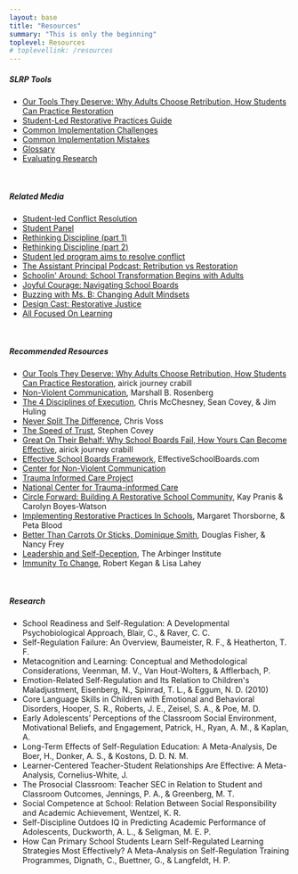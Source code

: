 ```yaml
---
layout: base
title: "Resources"
summary: "This is only the beginning"
toplevel: Resources
# toplevellink: /resources
---
```


<h5>SLRP Tools</h5>
<ul>
<li><a href="/book">Our Tools They Deserve: Why Adults Choose Retribution, How Students Can Practice Restoration</a></li>
<li><a href="http://tinyurl.com/SLRP-Guide">Student-Led Restorative Practices Guide</a></li>
<li><a href="/resources/challenges">Common Implementation Challenges</a></li>
<li><a href="/resources/mistakes">Common Implementation Mistakes</a></li>
<li><a href="/resources/glossary">Glossary</a></li>
<li><a href="/resources/research">Evaluating Research</a></li>
</ul><br/>


<h5>Related Media</h5>
<ul>
            <li><a href="https://www.dispatch.com/story/special/2023/05/05/student-project-matt-barnes-feels-student-led-conflict-resolution-needed-in-schools-angel-pinto/70170843007/">Student-led Conflict Resolution</a></li>
            <li><a href="https://twitter.com/mnicholson_mike/status/1657194523213086721">Student Panel</a></li>
            <li><a href="https://www.pastfoundation.org/post/198-rethinking-discipline-a-journey-into-student-led-restorative-education-with-aj-crabill-part-1">Rethinking Discipline (part 1)</a></li>
            <li><a href="https://www.pastfoundation.org/post/199-rethinking-discipline-a-journey-into-student-led-restorative-education-with-aj-crabill-part-2">Rethinking Discipline (part 2)</a></li>
            <li><a href="https://abc6onyourside.com/news/local/student-led-program-aims-to-resolve-conflict-in-columbus-city-schools-aj-crabill-restorative-practice-social-emotional-training#">Student led program aims to resolve conflict</a></li>
            <li><a href="https://podcasts.apple.com/us/podcast/the-assistant-principal-podcast/id1582998564?i=1000617757795">The Assistant Principal Podcast: Retribution vs Restoration</a></li>
            <li><a href="https://podcasts.apple.com/us/podcast/episode-15-school-transformation-begins-with-the-adults/id1653176434?i=1000613201573">Schoolin' Around: School Transformation Begins with Adults</a></li>
            <li><a href="https://www.besproutable.com/podcasts/eps-391-navigating-school-boards-with-aj-crabill/">Joyful Courage: Navigating School Boards</a></li>
            <li><a href="https://buzzingwithmsb.libsyn.com/ep-133">Buzzing with Ms. B: Changing Adult Mindsets</a></li>
            <li><a href="https://podcasts.apple.com/us/podcast/design-cast/id1247751652?i=1000612010298">Design Cast: Restorative Justice</a></li>
            <li><a href="https://podcasts.apple.com/us/podcast/123-systems-from-school-board-down-to-the-teacher-all/id1549859943?i=1000615252261">All Focused On Learning</a></li>
</ul><br/>


<h5>Recommended Resources</h5>
<ul>
<li><a href="http://www.StudentLedRP.org/book/">Our Tools They Deserve: Why Adults Choose Retribution, How Students Can Practice Restoration</a>, airick journey crabill</li>
<li><a href="https://www.amazon.com/dp/189200528X/">Non-Violent Communication</a>, Marshall B. Rosenberg</li>
<li><a href="https://www.amazon.com/dp/B005FLODJ8/">The 4 Disciplines of Execution</a>, Chris McChesney, Sean Covey, & Jim Huling </li> 
<li><a href="https://www.amazon.com/dp/B014DUR7L2/">Never Split The Difference</a>, Chris Voss</li>
<li><a href="https://www.amazon.com/dp/B000MGATWG/">The Speed of Trust</a>, Stephen Covey</li>
<li><a href="https://www.amazon.com/dp/154453759X/">Great On Their Behalf: Why School Boards Fail, How Yours Can Become Effective</a>, airick journey crabill</li>  
<li><a href="http://www.effectiveschoolboards.com">Effective School Boards Framework</a>, EffectiveSchoolBoards.com</li>
<li><a href="http://www.cnvc.org/learn/nvc-foundations">Center for Non-Violent Communication</a></li>
<li><a href="http://www.traumainformedcareproject.org">Trauma Informed Care Project</a></li> 
<li><a href="http://www.samhsa.gov/nctic">National Center for Trauma-informed Care</a></li>
<li><a href="https://www.amazon.com/dp/1937141195/">Circle Forward: Building A Restorative School Community</a>, Kay Pranis & Carolyn Boyes-Watson</li>
<li><a href="https://www.amazon.com/dp/1849053774/">Implementing Restorative Practices In Schools</a>, Margaret Thorsborne, & Peta Blood</li>
<li><a href="https://www.amazon.com/dp/B07X2LNWMF/">Better Than Carrots Or Sticks, Dominique Smith</a>, Douglas Fisher, & Nancy Frey</li>
<li><a href="https://www.amazon.com/dp/1523097809/">Leadership and Self-Deception</a>, The Arbinger Institute</li> 
<li><a href="https://www.amazon.com/dp/B004OEILH2/">Immunity To Change</a>, Robert Kegan & Lisa Lahey </li>
</ul><br/>


<h5>Research</h5>
<ul>
<li>School Readiness and Self-Regulation: A Developmental Psychobiological Approach, Blair, C., & Raver, C. C. </li>
<li>Self-Regulation Failure: An Overview, Baumeister, R. F., & Heatherton, T. F. </li>
<li>Metacognition and Learning: Conceptual and Methodological Considerations, Veenman, M. V., Van Hout-Wolters, & Afflerbach, P. </li>
<li>Emotion-Related Self-Regulation and Its Relation to Children's Maladjustment, Eisenberg, N., Spinrad, T. L., & Eggum, N. D. (2010)</li>
<li>Core Language Skills in Children with Emotional and Behavioral Disorders, Hooper, S. R., Roberts, J. E., Zeisel, S. A., & Poe, M. D. </li>
<li>Early Adolescents’ Perceptions of the Classroom Social Environment, Motivational Beliefs, and Engagement, Patrick, H., Ryan, A. M., & Kaplan, A. </li>
<li>Long-Term Effects of Self-Regulation Education: A Meta-Analysis, De Boer, H., Donker, A. S., & Kostons, D. D. N. M. </li>
<li>Learner-Centered Teacher-Student Relationships Are Effective: A Meta-Analysis, Cornelius-White, J. </li>
<li>The Prosocial Classroom: Teacher SEC in Relation to Student and Classroom Outcomes, Jennings, P. A., & Greenberg, M. T. </li>
<li>Social Competence at School: Relation Between Social Responsibility and Academic Achievement, Wentzel, K. R. </li>
<li>Self-Discipline Outdoes IQ in Predicting Academic Performance of Adolescents, Duckworth, A. L., & Seligman, M. E. P. </li>
<li>How Can Primary School Students Learn Self-Regulated Learning Strategies Most Effectively? A Meta-Analysis on Self-Regulation Training Programmes, Dignath, C., Buettner, G., & Langfeldt, H. P. </li>
</ul><br/>





